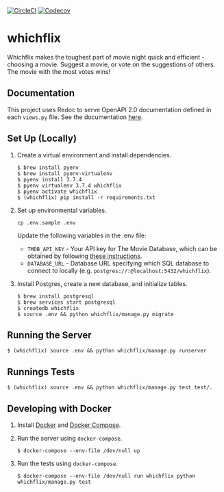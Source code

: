 [![CircleCI](https://circleci.com/gh/akurihara/whichflix/tree/master.svg?style=svg)](https://circleci.com/gh/akurihara/whichflix/tree/master)
[![Codecov](https://codecov.io/gh/akurihara/whichflix/branch/master/graph/badge.svg)](https://codecov.io/gh/akurihara/whichflix)

# whichflix

Whichflix makes the toughest part of movie night quick and efficient - choosing a movie. Suggest a movie, or vote on the suggestions of others. The movie with the most votes wins!

## Documentation

This project uses Redoc to serve OpenAPI 2.0 documentation defined in each `views.py` file. See the documentation [here](https://warm-wave-23838.herokuapp.com/redoc).

## Set Up (Locally)

1. Create a virtual environment and install dependencies.
   ```
   $ brew install pyenv
   $ brew install pyenv-virtualenv
   $ pyenv install 3.7.4
   $ pyenv virtualenv 3.7.4 whichflix
   $ pyenv activate whichflix
   $ (whichflix) pip install -r requirements.txt
   ```

2. Set up environmental variables.
   ```
   cp .env.sample .env
   ```

   Update the following variables in the .env file:
   - `TMDB_API_KEY` - Your API key for The Movie Database, which can be obtained by following [these instructions](https://developers.themoviedb.org/3/getting-started/introduction).
   - `DATABASE_URL` - Database URL specifying which SQL database to connect to locally (e.g. `postgres://:@localhost:5432/whichflix`).

3. Install Postgres, create a new database, and initialize tables.
   ```
   $ brew install postgresql
   $ brew services start postgresql
   $ createdb whichflix
   $ source .env && python whichflix/manage.py migrate
   ```

## Running the Server

```
$ (whichflix) source .env && python whichflix/manage.py runserver
```

## Runnings Tests

```
$ (whichflix) source .env && python whichflix/manage.py test test/.
```

## Developing with Docker

1. Install [Docker](https://docs.docker.com/get-docker/) and [Docker Compose](https://docs.docker.com/compose/install/).

2. Run the server using `docker-compose`.
   ```
   $ docker-compose --env-file /dev/null up
   ```

3. Run the tests using `docker-compose`.
   ```
   $ docker-compose --env-file /dev/null run whichflix python whichflix/manage.py test
   ```
